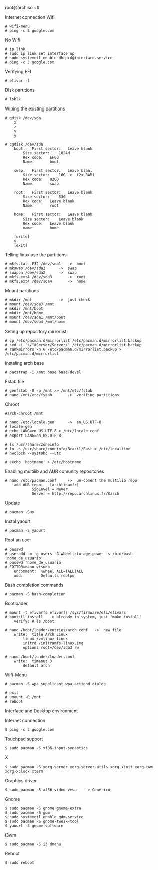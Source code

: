 root@archiso ~#

Internet connection
Wifi

	# wifi-menu
	# ping -c 3 google.com

No Wifi

	# ip link
	# sudo ip link set interface up
	# sudo systemctl enable dhcpcd@interface.service
	# ping -c 3 google.com

Verifying EFI

	# efivar -l

Disk partitions

	# lsblk
	
Wiping the existing partitions

	# gdisk /dev/sda
		x
		z
		y
		y

	# cgdisk /dev/sda
		boot:	First sector:	Leave blank
			Size sector:	1024M
			Hex code:	EF00
			Name:		boot

		swap:	First sector:	Leave blanl
			Size sector:	16G	->	(2x RAM)
			Hex code:	8200
			Name:		swap

		root:	First sector:	Leave blank
			Size sector:	53G
			Hex code:	Leave blank
			Name:		root

		home:	First sector:	Leave blank
			Size sector:	Leave blank
			Hex code:	Leave blank
			name:		home

		[write]
		y
		[exit]

Telling linux use the partitions

	# mkfs.fat -F32 /dev/sda1	->	boot
	# mkswap /dev/sda2		->	swap
	# swapon /dev/sda2		->	swap
	# mkfs.ext4 /dev/sda3		->	root
	# mkfs.ext4 /dev/sda4		->	home

Mount partitions

	# mkdir /mnt			->	just check
	# mount /dev/sda3 /mnt
	# mkdir /mnt/boot
	# mkdir /mnt/home
	# mount /dev/sda1 /mnt/boot
	# mount /dev/sda4 /mnt/home

Seting up repository mirrorlist

	# cp /etc/pacman.d/mirrorlist /etc/pacman.d/mirrorlist.backup
	# sed -i 's/^#Server/Server/' /etc/pacman.d/mirrorlist.backup
	# rankmirrors -n 6 /etc/pacman.d/mirrorlist.backup > /etc/pacman.d/mirrorlist

Instaling arch base

	# pacstrap -i /mnt base base-devel

Fstab file

	# genfstab -U -p /mnt >> /mnt/etc/fstab
	# nano /mnt/etc/fstab		->	verifing partitions

Chroot

	#arch-chroot /mnt

	# nano /etc/locale.gen		->	en_US.UTF-8
	# locale-gen
	# echo LANG=en_US.UTF-8 > /etc/locale.conf
	# export LANG=en_US.UTF-8

	# ls /usr/share/zoneinfo
	# ln -s /usr/share/zoneinfo/Brazil/East > /etc/localtime
	# hwclock --systohc --utc

	# excho 'hostname' > /etc/hostname

Enabling multilib and AUR comunity repositories

	# nano /etc/pacman.conf		->	un-coment the multilib repo
		add AUR repo:	[archlinuxfr]
				SigLevel = Never
				Server = http://repo.archlinux.fr/$arch

Update

	# pacman -Suy

Instal yaourt

	# pacman -S yaourt

Root an user

	# passwd
	# useradd -m -g users -G wheel,storage,power -s /bin/bash 'nome_de_usuario'
	# passwd 'nome_de_usuario'
	# EDITOR=nano visudo
		uncomment:	%wheel ALL=(ALL)ALL
		add:		Defaults rootpw

Bash completion commands

	# pacman -S bash-completion

Bootloader

	# mount -t efivarfs efivarfs /sys/firmware/efi/efivars
	# bootctl install	-> already in system, just 'make install'
		verify:	# ls /boot

	# nano /boot/loader/entries/arch.conf	->	new file
		write:	title Arch Linux
			linux /vmlinuz-linux
			initrd /initramfs-linux.img
			options root=/dev/sda3 rw

	# nano /boot/loader/loader.conf
		write:	timeout 3
			default arch

Wifi-Menu

	# pacman -S wpa_supplicant wpa_actiond dialog

	# exit
	# umount -R /mnt
	# reboot

Interface and Desktop environment

Internet connection

	$ ping -c 3 google.com

Touchpad support

	$ sudo pacman -S xf86-input-synaptics

X

	$ sudo pacman -S xorg-server xorg-server-utils xorg-xinit xorg-twm xorg-xclock xterm

Graphics driver

	$ sudo pacman -S xf86-video-vesa 	-> Genérico

Gnome

	$ sudo pacman -S gnome gnome-extra
	$ sudo pacman -S gdm
	$ sudo systemctl enable gdm.service
	$ sudo pacman -S gnome-tweak-tool
	$ yaourt -S gnome-software

i3wm

	$ sudo pacman -S i3 dmenu

Reboot

	$ sudo reboot
